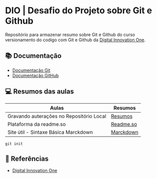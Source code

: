 
# DIO | Desafio do Projeto sobre Git e Github

Repositório para armazenar resumo sobre Git e Github do curso versionamento do codigo com Git e Github da [Digital Innovation One](https://www.dio.me/).

## 📚 Documentação
- [Documentação Git](https://git-scm.com/doc)
- [Documentação GitHub](https://doc.github.com)

## 💻 Resumos das aulas

|Aulas | Resumos |
|------|---------|
| Gravando auterações no Repositório Local | [Resumos]() |
| Plataforma da readme.so  | [Readme.so](https://readme.so/pt/editor) |
| Site útil - Sintaxe Básica Marckdown  | [Marckdown](https://www.marckdownguide.org/basic-syntax/) |

````
git init
````

## 🔎 Referências

- [Digital Innovation One]()

